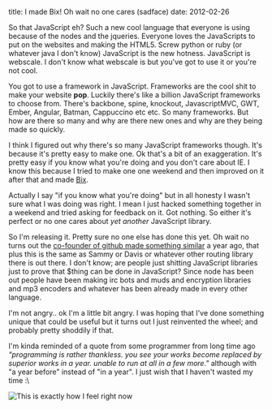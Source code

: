 title: I made Bix! Oh wait no one cares (sadface)
date: 2012-02-26

So that JavaScript eh? Such a new cool language that everyone is using because of the nodes and the jqueries. Everyone loves the JavaScripts to put on the websites and making the HTML5. Screw python or ruby (or whatever java I don't know) JavaScript is the new hotness. JavaScript is webscale. I don't know what webscale is but you've got to use it or you're not cool.

You got to use a framework in JavaScript. Frameworks are the cool shit to make your website **pop**. Luckily there's like a billion JavaScript frameworks to choose from. There's backbone, spine, knockout, JavascriptMVC, GWT, Ember, Angular, Batman, Cappuccino etc etc. So many frameworks. But how are there so many and why are there new ones and why are they being made so quickly.

I think I figured out why there's so many JavaScript frameworks though. It's because it's pretty easy to make one. Ok that's a bit of an exaggeration. It's pretty easy if you know what you're doing and you don't care about IE. I know this because I tried to make one one weekend and then improved on it after that and made [Bix](http://www.pieratnine.com/bix/).

Actually I say "if you know what you're doing" but in all honesty I wasn't sure what I was doing was right. I mean I just hacked something together in a weekend and tried asking for feedback on it. Got nothing. So either it's perfect or no one cares about *yet another* JavaScript library.

So I'm releasing it. Pretty sure no one else has done this yet. Oh wait no turns out the [co-founder of github made something similar](https://github.com/defunkt/jquery-pjax) a year ago, that plus this is the same as Sammy or Davis or whatever other routing library there is out there. I don't know; are people just shitting JavaScript libraries just to prove that $thing can be done in JavaScript? Since node has been out people have been making irc bots and muds and encryption libraries and mp3 encoders and whatever has been already made in every other language.

I'm not angry.. ok I'm a little bit angry. I was hoping that I've done something unique that could be useful but it turns out I just reinvented the wheel; and probably pretty shoddily if that.

I'm kinda reminded of a quote from some programmer from long time ago *"programming is rather thankless. you see your works become replaced by superior works in a year. unable to run at all in a few more."* although with "a year before" instead of "in a year". I just wish that I haven't wasted my time :\

![This is exactly how I feel right now](http://i.imgur.com/DWGeQ.jpg)
